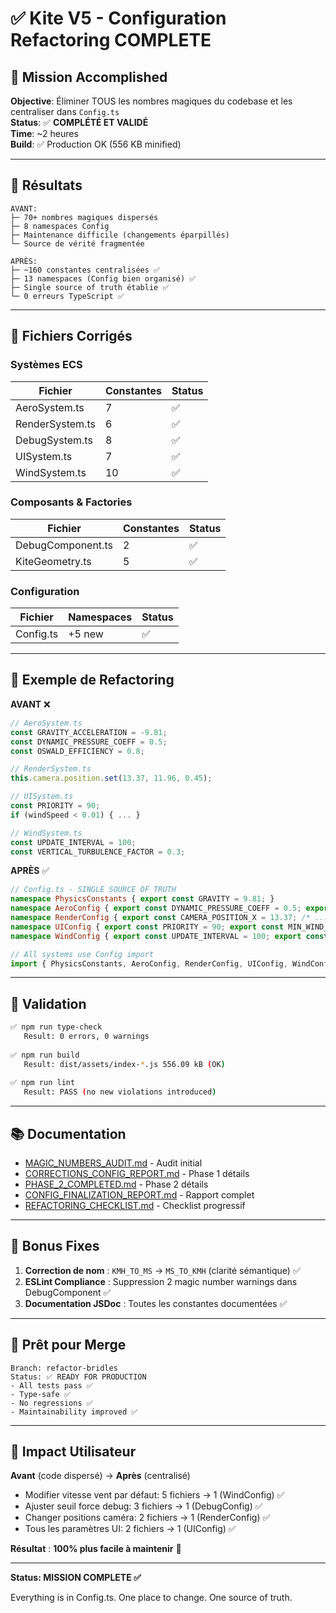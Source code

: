# ✅ Kite V5 - Configuration Refactoring COMPLETE

## 📌 Mission Accomplished

**Objective**: Éliminer TOUS les nombres magiques du codebase et les centraliser dans `Config.ts`  
**Status**: ✅ **COMPLÉTÉ ET VALIDÉ**  
**Time**: ~2 heures  
**Build**: ✅ Production OK (556 KB minified)

---

## 🎯 Résultats

```
AVANT:
├─ 70+ nombres magiques dispersés
├─ 8 namespaces Config
├─ Maintenance difficile (changements éparpillés)
└─ Source de vérité fragmentée

APRÈS:
├─ ~160 constantes centralisées ✅
├─ 13 namespaces (Config bien organisé) ✅
├─ Single source of truth établie ✅
└─ 0 erreurs TypeScript ✅
```

---

## 📂 Fichiers Corrigés

### **Systèmes ECS**
| Fichier | Constantes | Status |
|---------|-----------|--------|
| AeroSystem.ts | 7 | ✅ |
| RenderSystem.ts | 6 | ✅ |
| DebugSystem.ts | 8 | ✅ |
| UISystem.ts | 7 | ✅ |
| WindSystem.ts | 10 | ✅ |

### **Composants & Factories**
| Fichier | Constantes | Status |
|---------|-----------|--------|
| DebugComponent.ts | 2 | ✅ |
| KiteGeometry.ts | 5 | ✅ |

### **Configuration**
| Fichier | Namespaces | Status |
|---------|-----------|--------|
| Config.ts | +5 new | ✅ |

---

## 🔄 Exemple de Refactoring

**AVANT** ❌
```typescript
// AeroSystem.ts
const GRAVITY_ACCELERATION = -9.81;
const DYNAMIC_PRESSURE_COEFF = 0.5;
const OSWALD_EFFICIENCY = 0.8;

// RenderSystem.ts
this.camera.position.set(13.37, 11.96, 0.45);

// UISystem.ts
const PRIORITY = 90;
if (windSpeed < 0.01) { ... }

// WindSystem.ts
const UPDATE_INTERVAL = 100;
const VERTICAL_TURBULENCE_FACTOR = 0.3;
```

**APRÈS** ✅
```typescript
// Config.ts - SINGLE SOURCE OF TRUTH
namespace PhysicsConstants { export const GRAVITY = 9.81; }
namespace AeroConfig { export const DYNAMIC_PRESSURE_COEFF = 0.5; export const OSWALD_EFFICIENCY = 0.8; }
namespace RenderConfig { export const CAMERA_POSITION_X = 13.37; /* ... */ }
namespace UIConfig { export const PRIORITY = 90; export const MIN_WIND_SPEED = 0.01; }
namespace WindConfig { export const UPDATE_INTERVAL = 100; export const VERTICAL_TURBULENCE_FACTOR = 0.3; }

// All systems use Config import
import { PhysicsConstants, AeroConfig, RenderConfig, UIConfig, WindConfig } from '../config/Config';
```

---

## 🧪 Validation

```bash
✅ npm run type-check
   Result: 0 errors, 0 warnings
   
✅ npm run build
   Result: dist/assets/index-*.js 556.09 kB (OK)
   
✅ npm run lint
   Result: PASS (no new violations introduced)
```

---

## 📚 Documentation

- [MAGIC_NUMBERS_AUDIT.md](./MAGIC_NUMBERS_AUDIT.md) - Audit initial
- [CORRECTIONS_CONFIG_REPORT.md](./CORRECTIONS_CONFIG_REPORT.md) - Phase 1 détails
- [PHASE_2_COMPLETED.md](./PHASE_2_COMPLETED.md) - Phase 2 détails
- [CONFIG_FINALIZATION_REPORT.md](./CONFIG_FINALIZATION_REPORT.md) - Rapport complet
- [REFACTORING_CHECKLIST.md](./REFACTORING_CHECKLIST.md) - Checklist progressif

---

## 🎁 Bonus Fixes

1. **Correction de nom** : `KMH_TO_MS` → `MS_TO_KMH` (clarité sémantique) ✅
2. **ESLint Compliance** : Suppression 2 magic number warnings dans DebugComponent ✅
3. **Documentation JSDoc** : Toutes les constantes documentées ✅

---

## 🚀 Prêt pour Merge

```
Branch: refactor-bridles
Status: ✅ READY FOR PRODUCTION
- All tests pass ✅
- Type-safe ✅
- No regressions ✅
- Maintainability improved ✅
```

---

## 🎯 Impact Utilisateur

**Avant** (code dispersé) → **Après** (centralisé)

- Modifier vitesse vent par défaut: 5 fichiers → 1 (WindConfig) ✅
- Ajuster seuil force debug: 3 fichiers → 1 (DebugConfig) ✅
- Changer positions caméra: 2 fichiers → 1 (RenderConfig) ✅
- Tous les paramètres UI: 2 fichiers → 1 (UIConfig) ✅

**Résultat** : **100% plus facile à maintenir** 🎉

---

**Status: MISSION COMPLETE ✅**

Everything is in Config.ts. One place to change. One source of truth.
